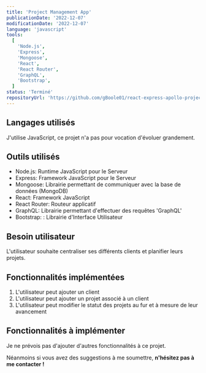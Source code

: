 ```yaml
---
title: 'Project Management App'
publicationDate: '2022-12-07'
modificationDate: '2022-12-07'
language: 'javascript'
tools:
  [
    'Node.js',
    'Express',
    'Mongoose',
    'React',
    'React Router',
    'GraphQL',
    'Bootstrap',
  ]
status: 'Terminé'
repositoryUrl: 'https://github.com/gBoole01/react-express-apollo-project-management-app'
---
```


## Langages utilisés

J'utilise JavaScript, ce projet n'a pas pour vocation d'évoluer grandement.

## Outils utilisés

- Node.js: Runtime JavaScript pour le Serveur
- Express: Framework JavaScript pour le Serveur
- Mongoose: Librairie permettant de communiquer avec la base de données (MongoDB)
- React: Framework JavaScript
- React Router: Routeur applicatif
- GraphQL: Librairie permettant d'effectuer des requêtes 'GraphQL'
- Bootstrap: : Librairie d'Interface Utilisateur

## Besoin utilisateur

L'utilisateur souhaite centraliser ses différents clients et planifier leurs projets.

## Fonctionnalités implémentées

1. L'utilisateur peut ajouter un client
1. L'utilisateur peut ajouter un projet associé à un client
1. L'utilisateur peut modifier le statut des projets au fur et à mesure de leur avancement

## Fonctionnalités à implémenter

Je ne prévois pas d'ajouter d'autres fonctionnalités à ce projet.

Néanmoins si vous avez des suggestions à me soumettre, **n'hésitez pas à me contacter !**
